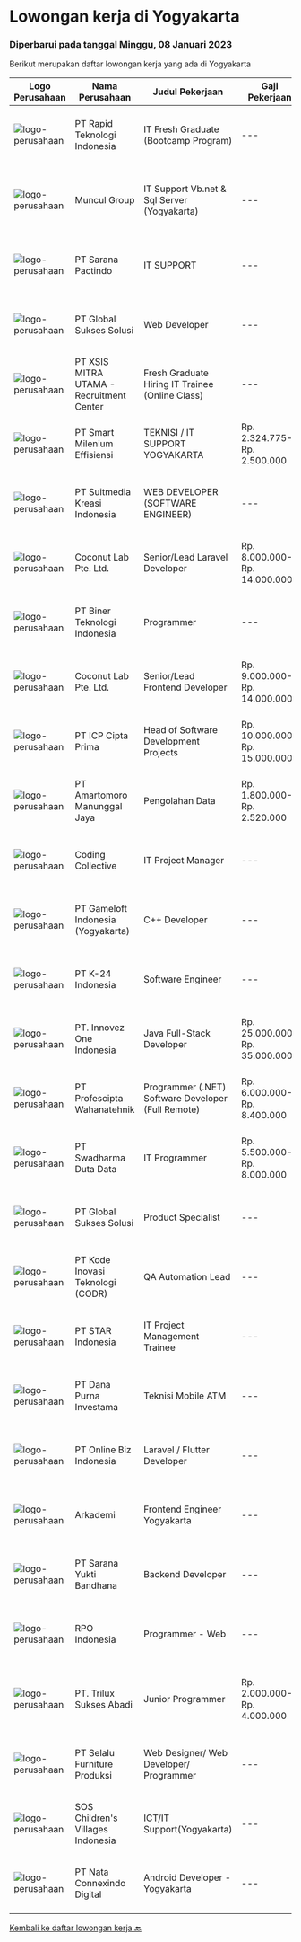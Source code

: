 
  # Lowongan kerja di Yogyakarta

  ### Diperbarui pada tanggal Minggu, 08 Januari 2023

  Berikut merupakan daftar lowongan kerja yang ada di Yogyakarta

  |Logo Perusahaan | Nama Perusahaan | Judul Pekerjaan | Gaji Pekerjaan | Lokasi | Deskripsi | Tanggal diunggah | Pranala |
  | -------------- | --------------- | --------------- | --------- | --------- | -------------- | ------- | ----------- |
  |![logo-perusahaan](https://image-service-cdn.seek.com.au/3d0b7dc5bd2f1f173f0c86f6cd7a1d5efc19003a/ee4dce1061f3f616224767ad58cb2fc751b8d2dc)|PT Rapid Teknologi Indonesia|IT Fresh Graduate (Bootcamp Program)|---|Yogyakarta|Rapidtech has several Bootcamp Program for IT Fresh Graduate. We will match your profile according to your skill and interest.General Job...|Sabtu, 07 Januari 2023|https://www.jobstreet.co.id/id/job/it-fresh-graduate-bootcamp-program-4172750?token=0~7891d50d-3e48-4c04-a6b1-f8201d93555b&sectionRank=1&jobId=jobstreet-id-job-4172750|
|![logo-perusahaan](https://image-service-cdn.seek.com.au/69fde52f2034077fc0aa6e4838ef59b60c6d2d28/ee4dce1061f3f616224767ad58cb2fc751b8d2dc)|Muncul Group|IT Support Vb.net & Sql Server (Yogyakarta)|---|Yogyakarta|Deskripsi Pekerjaan : Mahir menggunakan bahasa pemrograman VB NET Desktop maupun Web (ASP.NET) Mahir menggunakan bahasa pemrograman SQL khususnya...|Jumat, 06 Januari 2023|https://www.jobstreet.co.id/id/job/it-support-vb.net-sql-server-yogyakarta-4159031?token=0~7891d50d-3e48-4c04-a6b1-f8201d93555b&sectionRank=2&jobId=jobstreet-id-job-4159031|
|![logo-perusahaan](https://image-service-cdn.seek.com.au/98982338245954acade7338ecccff8adaf4bc449/ee4dce1061f3f616224767ad58cb2fc751b8d2dc)|PT Sarana Pactindo|IT SUPPORT|---|Yogyakarta|Deskripsi Pekerjaan : Melakukan implementasi pemasangan baru dan traning setelah registrasi klien baru. Memastikan training product knowledge yang...|Rabu, 04 Januari 2023|https://www.jobstreet.co.id/id/job/it-support-4167997?token=0~7891d50d-3e48-4c04-a6b1-f8201d93555b&sectionRank=3&jobId=jobstreet-id-job-4167997|
|![logo-perusahaan](https://image-service-cdn.seek.com.au/f494db2ac8c7d08350bf47fb863706a2c8511c12/ee4dce1061f3f616224767ad58cb2fc751b8d2dc)|PT Global Sukses Solusi|Web Developer|---|Yogyakarta|Job Summary Mengembangkan user interface web dan komponen yang ada di dalamnya sesuai dengan workflow ReactJs dan best practice-nya Membuat library...|Sabtu, 07 Januari 2023|https://www.jobstreet.co.id/id/job/web-developer-4154786?token=0~7891d50d-3e48-4c04-a6b1-f8201d93555b&sectionRank=4&jobId=jobstreet-id-job-4154786|
|![logo-perusahaan](https://image-service-cdn.seek.com.au/fa12dd378bd230f83b9ccd636b4121ebbb347455/ee4dce1061f3f616224767ad58cb2fc751b8d2dc)|PT XSIS MITRA UTAMA - Recruitment Center|Fresh Graduate Hiring IT Trainee (Online Class)|---|Jakarta Raya|What we offer you: Integrated Training Full Stack specialist in Java (online class training) Soft Skills Training. Real &amp; varied experiences (IT...|Jumat, 06 Januari 2023|https://www.jobstreet.co.id/id/job/fresh-graduate-hiring-it-trainee-online-class-4171088?token=0~7891d50d-3e48-4c04-a6b1-f8201d93555b&sectionRank=5&jobId=jobstreet-id-job-4171088|
|![logo-perusahaan](https://image-service-cdn.seek.com.au/5aa1412635f7d8bd85eecbfaa8fb9b59f4b69f25/ee4dce1061f3f616224767ad58cb2fc751b8d2dc)|PT Smart Milenium Effisiensi|TEKNISI / IT SUPPORT YOGYAKARTA|Rp. 2.324.775-Rp. 2.500.000|Yogyakarta|.Kualifikasi :  Pendidikan min.SMK Teknik Komputer dan Jaringan Berkepribadian baik dan motivasi tinggi Mampu bekerja secara individual maupun tim...|Selasa, 03 Januari 2023|https://www.jobstreet.co.id/id/job/teknisi-it-support-yogyakarta-4166616?token=0~7891d50d-3e48-4c04-a6b1-f8201d93555b&sectionRank=6&jobId=jobstreet-id-job-4166616|
|![logo-perusahaan](https://image-service-cdn.seek.com.au/a35461f19e5c47c3403f5c3873ca2e7520123d7f/ee4dce1061f3f616224767ad58cb2fc751b8d2dc)|PT Suitmedia Kreasi Indonesia|WEB DEVELOPER (SOFTWARE ENGINEER)|---|Jakarta Selatan|Role: You will develop and deliver high-quality web and mobile apps Responsibilities: Develop backend system of web and mobile applications. Deliver...|Jumat, 06 Januari 2023|https://www.jobstreet.co.id/id/job/web-developer-software-engineer-4159048?token=0~7891d50d-3e48-4c04-a6b1-f8201d93555b&sectionRank=7&jobId=jobstreet-id-job-4159048|
|![logo-perusahaan](https://i.ibb.co/sqvTCh9/112815900-stock-vector-no-image-available-icon-flat-vector.webp)|Coconut Lab Pte. Ltd.|Senior/Lead Laravel Developer|Rp. 8.000.000-Rp. 14.000.000|Bali|We are a boutique digital studio, fully remote working across Indonesia and Singapore. Everyone in our team is like family; teamwork is very important...|Jumat, 06 Januari 2023|https://www.jobstreet.co.id/id/job/senior-lead-laravel-developer-10316045/origin/sg?token=0~7891d50d-3e48-4c04-a6b1-f8201d93555b&sectionRank=8&jobId=jobstreet-sg-job-10316045|
|![logo-perusahaan](https://image-service-cdn.seek.com.au/557b10038664f14731cc97bad1f5fdde5afbec79/ee4dce1061f3f616224767ad58cb2fc751b8d2dc)|PT Biner Teknologi Indonesia|Programmer|---|Jakarta Pusat|Kualifikasi: Pendidikan minimal SMK atau sederajat. Pengalaman bekerja sebagai programmer minimal 1 (satu) tahun. Menguasai salah satu dari bahasa...|Kamis, 05 Januari 2023|https://www.jobstreet.co.id/id/job/programmer-4169958?token=0~7891d50d-3e48-4c04-a6b1-f8201d93555b&sectionRank=9&jobId=jobstreet-id-job-4169958|
|![logo-perusahaan](https://i.ibb.co/sqvTCh9/112815900-stock-vector-no-image-available-icon-flat-vector.webp)|Coconut Lab Pte. Ltd.|Senior/Lead Frontend Developer|Rp. 9.000.000-Rp. 14.000.000|Bali|We are a boutique digital studio, fully remote working across Indonesia and Singapore. Everyone in our team is like family; teamwork is very important...|Jumat, 06 Januari 2023|https://www.jobstreet.co.id/id/job/senior-lead-frontend-developer-10316046/origin/sg?token=0~7891d50d-3e48-4c04-a6b1-f8201d93555b&sectionRank=10&jobId=jobstreet-sg-job-10316046|
|![logo-perusahaan](https://image-service-cdn.seek.com.au/93e6dad843d24e4594bfcaa869dd5928ad23e0e4/ee4dce1061f3f616224767ad58cb2fc751b8d2dc)|PT ICP Cipta Prima|Head of Software Development Projects|Rp. 10.000.000-Rp. 15.000.000|Jakarta Raya|Requirements : Graduated with Bachelor's Degree (S1) in Computer Science from a reputable university. 8+ years of software development experience. At...|Kamis, 05 Januari 2023|https://www.jobstreet.co.id/id/job/head-of-software-development-projects-4151691?token=0~7891d50d-3e48-4c04-a6b1-f8201d93555b&sectionRank=11&jobId=jobstreet-id-job-4151691|
|![logo-perusahaan](https://i.ibb.co/sqvTCh9/112815900-stock-vector-no-image-available-icon-flat-vector.webp)|PT Amartomoro Manunggal Jaya|Pengolahan Data|Rp. 1.800.000-Rp. 2.520.000|Yogyakarta|Deskripsi Pekerjaan : Mengolah data mentah dari file excel, word ,notepad, pdf, gambar, dijadikan file Excel semua ( Wajib Menguasai Excel ) Dalam 1...|Kamis, 05 Januari 2023|https://www.jobstreet.co.id/id/job/pengolahan-data-4169208?token=0~7891d50d-3e48-4c04-a6b1-f8201d93555b&sectionRank=12&jobId=jobstreet-id-job-4169208|
|![logo-perusahaan](https://image-service-cdn.seek.com.au/4fddfd60b14a8dda81ad69840105bea3030f5eb5/ee4dce1061f3f616224767ad58cb2fc751b8d2dc)|Coding Collective|IT Project Manager|---|Yogyakarta|Duties and Responsibilities: Lead assigned projects, including assigning tasks, coordinating efforts, and monitoring performance Collaborate...|Selasa, 03 Januari 2023|https://www.jobstreet.co.id/id/job/it-project-manager-4165794?token=0~7891d50d-3e48-4c04-a6b1-f8201d93555b&sectionRank=13&jobId=jobstreet-id-job-4165794|
|![logo-perusahaan](https://image-service-cdn.seek.com.au/0daa4958d250bc94afa505066b2907db3257e6fc/ee4dce1061f3f616224767ad58cb2fc751b8d2dc)|PT Gameloft Indonesia (Yogyakarta)|C++  Developer|---|Yogyakarta|JOB DESCRIPTION :  General as a developer: Implement the features and complete the tasks assigned with a high level of quality, minimal errors or...|Jumat, 06 Januari 2023|https://www.jobstreet.co.id/id/job/c-developer-4171977?token=0~7891d50d-3e48-4c04-a6b1-f8201d93555b&sectionRank=14&jobId=jobstreet-id-job-4171977|
|![logo-perusahaan](https://image-service-cdn.seek.com.au/73afeadf1749c79edcf1d1b4f6ba6dbb1684b721/ee4dce1061f3f616224767ad58cb2fc751b8d2dc)|PT K-24 Indonesia|Software Engineer|---|Yogyakarta|- mengerjakan pengembangan aplikasi website, android, ios K24Klik- mengerjakan pengembangan software internal di K24Klik- terus belajar teknologi...|Rabu, 04 Januari 2023|https://www.jobstreet.co.id/id/job/software-engineer-4167238?token=0~7891d50d-3e48-4c04-a6b1-f8201d93555b&sectionRank=15&jobId=jobstreet-id-job-4167238|
|![logo-perusahaan](https://image-service-cdn.seek.com.au/5ac1ce894c015b4831ba1d1458ad5a1b4e630a93/ee4dce1061f3f616224767ad58cb2fc751b8d2dc)|PT. Innovez One Indonesia|Java Full-Stack Developer|Rp. 25.000.000-Rp. 35.000.000|Jakarta Raya|We are looking for a dynamic and talented Java Full-Stack Developer with strong OOAD background to join our global team. You will work in a SCRUM team...|Jumat, 06 Januari 2023|https://www.jobstreet.co.id/id/job/java-full-stack-developer-4172159?token=0~7891d50d-3e48-4c04-a6b1-f8201d93555b&sectionRank=16&jobId=jobstreet-id-job-4172159|
|![logo-perusahaan](https://image-service-cdn.seek.com.au/4663f64cab4371d33d6297cc71eeb065c9b02be8/ee4dce1061f3f616224767ad58cb2fc751b8d2dc)|PT Profescipta Wahanatehnik|Programmer (.NET)  Software Developer (Full Remote)|Rp. 6.000.000-Rp. 8.400.000|Jawa Tengah|Responsibilities : Full Remote. Any candidates across Indonesia are welcome, Develop efficient code based on Functional requirements from business...|Rabu, 04 Januari 2023|https://www.jobstreet.co.id/id/job/programmer-.net-software-developer-full-remote-4168911?token=0~7891d50d-3e48-4c04-a6b1-f8201d93555b&sectionRank=17&jobId=jobstreet-id-job-4168911|
|![logo-perusahaan](https://image-service-cdn.seek.com.au/0dc8e99010397b52d23c25a2b9dad3a300cd0580/ee4dce1061f3f616224767ad58cb2fc751b8d2dc)|PT Swadharma Duta Data|IT Programmer|Rp. 5.500.000-Rp. 8.000.000|Jakarta Raya|Kualifikasi Pekerjaan : Pendidikan minimum D3/S1 Jurusan IT Menguasai salah satu bahasan pemograman dibawah ini : Java, C, C++, PHP, Phyton, Basic,...|Selasa, 03 Januari 2023|https://www.jobstreet.co.id/id/job/it-programmer-4165084?token=0~7891d50d-3e48-4c04-a6b1-f8201d93555b&sectionRank=18&jobId=jobstreet-id-job-4165084|
|![logo-perusahaan](https://image-service-cdn.seek.com.au/f494db2ac8c7d08350bf47fb863706a2c8511c12/ee4dce1061f3f616224767ad58cb2fc751b8d2dc)|PT Global Sukses Solusi|Product Specialist|---|Yogyakarta|Develop and conduct research for Product Development. Develop and implement strategies for Product Development. Implement and evaluate the Product...|Rabu, 04 Januari 2023|https://www.jobstreet.co.id/id/job/product-specialist-4167375?token=0~7891d50d-3e48-4c04-a6b1-f8201d93555b&sectionRank=19&jobId=jobstreet-id-job-4167375|
|![logo-perusahaan](https://image-service-cdn.seek.com.au/6d97a4ffe0f325e8e84b260a2064eead4009eff7/ee4dce1061f3f616224767ad58cb2fc751b8d2dc)|PT Kode Inovasi Teknologi (CODR)|QA Automation Lead|---|Jakarta Raya|Minimum Requirements: Candidates must possess at least a Bachelor's Degree in Engineering (Computer/Telecommunication), Computer Science/Information...|Selasa, 03 Januari 2023|https://www.jobstreet.co.id/id/job/qa-automation-lead-4166471?token=0~7891d50d-3e48-4c04-a6b1-f8201d93555b&sectionRank=20&jobId=jobstreet-id-job-4166471|
|![logo-perusahaan](https://image-service-cdn.seek.com.au/df40421eeac9b201bd6ef4fc4c7c9f9469108fa8/ee4dce1061f3f616224767ad58cb2fc751b8d2dc)|PT STAR Indonesia|IT Project  Management Trainee|---|Sleman|PT STAR Software Indonesia is looking for professional talent to support our sister company, PT Kode Evolusi Bangsa (KODEGIRI).We are currently...|Selasa, 03 Januari 2023|https://www.jobstreet.co.id/id/job/it-project-management-trainee-4166660?token=0~7891d50d-3e48-4c04-a6b1-f8201d93555b&sectionRank=21&jobId=jobstreet-id-job-4166660|
|![logo-perusahaan](https://i.ibb.co/sqvTCh9/112815900-stock-vector-no-image-available-icon-flat-vector.webp)|PT Dana Purna Investama|Teknisi Mobile ATM|---|Cilacap|Kualifikasi "Teknisi Mobile ATM" : Diutamakan berdomisli dekat dengan area cabang masing-masing area Usia maksimal 35 tahun Pendidikan STM / SMK...|Senin, 02 Januari 2023|https://www.jobstreet.co.id/id/job/teknisi-mobile-atm-4164508?token=0~7891d50d-3e48-4c04-a6b1-f8201d93555b&sectionRank=22&jobId=jobstreet-id-job-4164508|
|![logo-perusahaan](https://image-service-cdn.seek.com.au/f8e237c83fae71126acd13d29ac226612da2b8f3/ee4dce1061f3f616224767ad58cb2fc751b8d2dc)|PT Online Biz Indonesia|Laravel / Flutter Developer|---|Bandung|Responsibilities: Develop, enhance and maintain existing applications. Deliver project on time with good commented and maintainable code. Write unit...|Rabu, 04 Januari 2023|https://www.jobstreet.co.id/id/job/laravel-flutter-developer-4167007?token=0~7891d50d-3e48-4c04-a6b1-f8201d93555b&sectionRank=23&jobId=jobstreet-id-job-4167007|
|![logo-perusahaan](https://image-service-cdn.seek.com.au/bfb3f9e848a52f5279dad0e2d966834cbc95dbec/ee4dce1061f3f616224767ad58cb2fc751b8d2dc)|Arkademi|Frontend Engineer Yogyakarta|---|Sleman|Create and maintenance frontend website using ReactJS and API Create reusable components and front-end libraries for future needs Translating UI...|Selasa, 03 Januari 2023|https://www.jobstreet.co.id/id/job/frontend-engineer-yogyakarta-4149702?token=0~7891d50d-3e48-4c04-a6b1-f8201d93555b&sectionRank=24&jobId=jobstreet-id-job-4149702|
|![logo-perusahaan](https://image-service-cdn.seek.com.au/a5011d7762732fd5faae3d507bb87d7698bdd4c0/ee4dce1061f3f616224767ad58cb2fc751b8d2dc)|PT Sarana Yukti Bandhana|Backend Developer|---|Yogyakarta|Job Description : Explore current new available technology in the market to be implemented in the company Analyze current system and give necessary...|Rabu, 04 Januari 2023|https://www.jobstreet.co.id/id/job/backend-developer-4166997?token=0~7891d50d-3e48-4c04-a6b1-f8201d93555b&sectionRank=25&jobId=jobstreet-id-job-4166997|
|![logo-perusahaan](https://image-service-cdn.seek.com.au/b57dfce2a0c73adeeb909d2a9fdbf2d25e4603ee/ee4dce1061f3f616224767ad58cb2fc751b8d2dc)|RPO Indonesia|Programmer - Web|---|Jakarta Raya|We are currently looking for a Programmer - Web on behalf of our client PT. Gema Technology Cahaya Gemilang which is engaged in IT Solution.Job...|Senin, 02 Januari 2023|https://www.jobstreet.co.id/id/job/programmer-web-4163639?token=0~7891d50d-3e48-4c04-a6b1-f8201d93555b&sectionRank=26&jobId=jobstreet-id-job-4163639|
|![logo-perusahaan](https://i.ibb.co/sqvTCh9/112815900-stock-vector-no-image-available-icon-flat-vector.webp)|PT. Trilux Sukses Abadi|Junior Programmer|Rp. 2.000.000-Rp. 4.000.000|Bantul|Tenaga Programmer Full StackDengan Tanggung Jawab, Mengembangkan sistem aplikasi pengelolaan Asset alat Kesehatan Rumah sakit dan Fasyankes Lainnya....|Minggu, 01 Januari 2023|https://www.jobstreet.co.id/id/job/junior-programmer-4163130?token=0~7891d50d-3e48-4c04-a6b1-f8201d93555b&sectionRank=27&jobId=jobstreet-id-job-4163130|
|![logo-perusahaan](https://image-service-cdn.seek.com.au/65f7e66c4fd632f2d9a1ce192f126731f2e7e699/ee4dce1061f3f616224767ad58cb2fc751b8d2dc)|PT Selalu Furniture Produksi|Web Designer/ Web Developer/ Programmer|---|Sleman|Web Designer / Web Developer / ProgrammerQualifications:1.      Have the similar roles as Web Designer/ Developer/ Programmer min.2 years2.      A...|Rabu, 04 Januari 2023|https://www.jobstreet.co.id/id/job/web-designer-web-developer-programmer-4167171?token=0~7891d50d-3e48-4c04-a6b1-f8201d93555b&sectionRank=28&jobId=jobstreet-id-job-4167171|
|![logo-perusahaan](https://image-service-cdn.seek.com.au/9196dc06a975ad8f374445079ac0a6ed2a301090/ee4dce1061f3f616224767ad58cb2fc751b8d2dc)|SOS Children's Villages Indonesia|ICT/IT Support(Yogyakarta)|---|Yogyakarta|POSITION PURPOSE The ICT Staff: Planning and application of Information and communication technology to developing and implementing National and...|Jumat, 30 Desember 2022|https://www.jobstreet.co.id/id/job/ict-it-support-yogyakarta-4152842?token=0~7891d50d-3e48-4c04-a6b1-f8201d93555b&sectionRank=29&jobId=jobstreet-id-job-4152842|
|![logo-perusahaan](https://image-service-cdn.seek.com.au/8d0b5a38ccc2120b6fe64009f515525db626da97/ee4dce1061f3f616224767ad58cb2fc751b8d2dc)|PT Nata Connexindo Digital|Android Developer - Yogyakarta|---|Yogyakarta|General Specification:Young passionate, maximal age 30D3/S1 in Information Technology (Computer Science) with minimum IPK 3.00Must be a creative,...|Rabu, 04 Januari 2023|https://www.jobstreet.co.id/id/job/android-developer-yogyakarta-4150584?token=0~7891d50d-3e48-4c04-a6b1-f8201d93555b&sectionRank=30&jobId=jobstreet-id-job-4150584|


  [Kembali ke daftar lowongan kerja 🔙](../README.md#daftar-lowongan-kerja)
  
